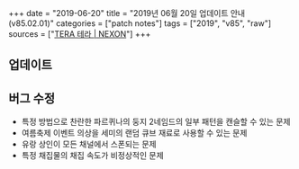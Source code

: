 +++
date = "2019-06-20"
title = "2019년 06월 20일 업데이트 안내 (v85.02.01)"
categories = ["patch notes"]
tags = ["2019", "v85", "raw"]
sources = ["[TERA 테라 | NEXON](http://tera.nexon.com/news/update/view.aspx?n4articlesn=397)"]
+++

## 업데이트

## 버그 수정

- 특정 방법으로 찬란한 파르퀴나의 둥지 2네임드의 일부 패턴을 캔슬할 수 있는 문제
- 여름축제 이벤트 의상을 세미의 랜덤 큐브 재료로 사용할 수 있는 문제
- 유랑 상인이 모든 채널에서 스폰되는 문제
- 특정 채집물의 채집 속도가 비정상적인 문제

